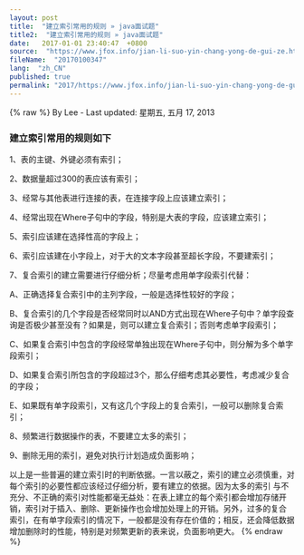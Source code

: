 ```yaml
---
layout: post
title:  "建立索引常用的规则 » java面试题"
title2:  "建立索引常用的规则 » java面试题"
date:   2017-01-01 23:40:47  +0800
source:  "https://www.jfox.info/jian-li-suo-yin-chang-yong-de-gui-ze.html"
fileName:  "20170100347"
lang:  "zh_CN"
published: true
permalink: "2017/https://www.jfox.info/jian-li-suo-yin-chang-yong-de-gui-ze.html"
---
```

{% raw %}
By Lee - Last updated: 星期五, 五月 17, 2013

### 建立索引常用的规则如下

1、表的主键、外键必须有索引；

2、数据量超过300的表应该有索引；

3、经常与其他表进行连接的表，在连接字段上应该建立索引；

4、经常出现在Where子句中的字段，特别是大表的字段，应该建立索引；

5、索引应该建在选择性高的字段上；

6、索引应该建在小字段上，对于大的文本字段甚至超长字段，不要建索引；

7、复合索引的建立需要进行仔细分析；尽量考虑用单字段索引代替：

A、正确选择复合索引中的主列字段，一般是选择性较好的字段；

B、复合索引的几个字段是否经常同时以AND方式出现在Where子句中？单字段查询是否极少甚至没有？如果是，则可以建立复合索引；否则考虑单字段索引；

C、如果复合索引中包含的字段经常单独出现在Where子句中，则分解为多个单字段索引；

D、如果复合索引所包含的字段超过3个，那么仔细考虑其必要性，考虑减少复合的字段；

E、如果既有单字段索引，又有这几个字段上的复合索引，一般可以删除复合索引；

8、频繁进行数据操作的表，不要建立太多的索引；

9、删除无用的索引，避免对执行计划造成负面影响；

以上是一些普遍的建立索引时的判断依据。一言以蔽之，索引的建立必须慎重，对每个索引的必要性都应该经过仔细分析，要有建立的依据。因为太多的索引 与不充分、不正确的索引对性能都毫无益处：在表上建立的每个索引都会增加存储开销，索引对于插入、删除、更新操作也会增加处理上的开销。另外，过多的复合 索引，在有单字段索引的情况下，一般都是没有存在价值的；相反，还会降低数据增加删除时的性能，特别是对频繁更新的表来说，负面影响更大。
{% endraw %}
